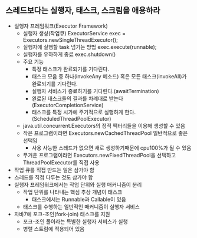 ## 스레드보다는 실행자, 태스크, 스크림을 애용하라
* 실행자 프레임워크(Executor Framework)
  - 실행자 생성(작업큐)
  ExecutorService exec = Executors.newSingleThreadExecutor();
  - 실행자에 실행할 task 넘기는 방법
  exec.execute(runnable);
  - 실행자를 우하하게 종료
  exec.shutdown()
  - 주요 기능
    - 특정 태스크가 완료되기를 기다린다.
    - 태스크 모음 중 하나(invokeAny 메소드) 혹은 모든 태스크(invokeAll)가 완료되기를 기다린다.
    - 실행자 서비스가 종료하기를 기다린다.(awaitTermination)
    - 완료된 태스크들의 결과를 차례대로 받는다(ExecutorCompletionService)
    - 태스크를 특정 시가에 주기적으로 실행하게 한다.(ScheduledThreadPoolExecutor)
  - java.util.concurrent.Executors의 정적 팩터리들을 이용해 생성할 수 있음
  - 작은 프로그램이라면 Executors.newCachedThreadPool 일반적으로 좋은 선택임
    - 사용 사능한 스레드가 없으면 새로 생성하기때문에 cpu100%가 될 수 있음
  - 무거운 프로그램이라면 Executors.newFixedThreadPool을 선택하고 ThreadPoolExecutor를 직접 사용
* 작업 큐를 직접 만드는 일은 삼가야 함
* 스레드를 직접 다루는 것도 삼가야 함
* 실행자 프레임워크에서는 작업 단위와 실행 매커니즘이 분리
  - 작업 단위를 나타내는 핵심 추상 개념이 태스크
    - 태스크에서는 Runnable과 Callable이 있음
  - 태스크를 수행하는 일반적인 매커니즘이 실행자 서비스
* 자바7에 포크-조인(fork-join) 태스크를 지원
  - 포크-조인 풀이라는 특별한 실행자 서비스가 실행
  - 병렬 스트림에 적용되어 있음
    